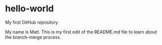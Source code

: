 # hello-world
My first GitHub repository

My name is Matt. This is my first edit of the README.md file to learn about the branch-merge process.
